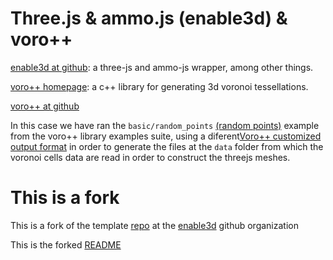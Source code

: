 # Three.js & ammo.js (enable3d) & voro++

  [enable3d at github]("https://github.com/enable3d): a three-js and ammo-js wrapper, among other things.

  [voro++ homepage]("https://math.lbl.gov/voro++/): a c++ library for generating 3d voronoi tessellations.

  [voro++ at github]("https://github.com/chr1shr/voro)

  In this case we have ran the `basic/random_points` [(random points)](https://math.lbl.gov/voro++/examples/random_points/) example from the voro++ library examples suite, using a diferent[Voro++ customized output format](https://math.lbl.gov/voro++/doc/custom.html) in order to generate the files at the `data` folder from which the voronoi cells data are read in order to construct the threejs meshes.

# This is a fork 

This is a fork of the template [repo](https://github.com/enable3d/threejs-ammojs-webpack-example) at the [enable3d](https://math.lbl.gov/voro++/examples/random_points/) github organization

This is the forked [README](./README.forked.md)